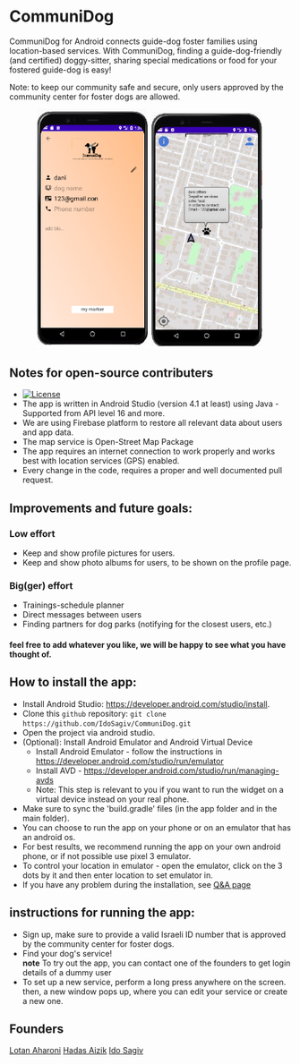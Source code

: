 # CommuniDog
CommuniDog for Android connects guide-dog foster families using location-based services.
With CommuniDog, finding a guide-dog-friendly (and certified) doggy-sitter, sharing special medications or food for your fostered guide-dog is easy! 

Note: to keep our community safe and secure, only users approved by the community center for foster dogs are allowed.

<p align="center">
    <img src="images/app3.png" width="200">
    <img src="images/app4.png" width="200">
</p>

## Notes for open-source contributers
* [![License](https://img.shields.io/badge/License-MIT-red.svg)](https://www.mit.edu/~amini/LICENSE.md)
* The app is written in Android Studio (version 4.1 at least) using Java - Supported from API level 16 and more.
* We are using Firebase platform to restore all relevant data about users and app data.
* The map service is Open-Street Map Package
* The app requires an internet connection to work properly and works best with location services (GPS) enabled.
* Every change in the code, requires a proper and well documented pull request.

## Improvements and future goals:
### Low effort
* Keep and show profile pictures for users.
* Keep and show photo albums for users, to be shown on the profile page.
### Big(ger) effort
* Trainings-schedule planner
* Direct messages between users
* Finding partners for dog parks (notifying for the closest users, etc.)
#### feel free to add whatever you like, we will be happy to see what you have thought of.

## How to install the app:
* Install Android Studio: https://developer.android.com/studio/install.
* Clone this `github` repository: `git clone https://github.com/IdoSagiv/CommuniDog.git`
* Open the project via android studio.
* (Optional): Install Android Emulator and Android Virtual Device
  * Install Android Emulator - follow the instructions in https://developer.android.com/studio/run/emulator 
  * Install AVD - https://developer.android.com/studio/run/managing-avds
  * Note: This step is relevant to you if you want to run the widget on a virtual device instead on your real phone.
* Make sure to sync the 'build.gradle' files (in the app folder and in the main folder).
* You can choose to run the app on your phone or on an emulator that has an android os.
* For best results, we recommend running the app on your own android phone, or if not possible use pixel 3 emulator.
* To control your location in emulator - open the emulator, click on the 3 dots by it and then enter location to set emulator in.
* If you have any problem during the installation, see [Q&A page](https://github.com/IdoSagiv/CommuniDog/wiki/Q&A)

## instructions for running the app:
* Sign up, make sure to provide a valid Israeli ID number that is approved by the community center for foster dogs.
* Find your dog's service!<br/>
**note** To try out the app, you can contact one of the founders to get login details of a dummy user
* To set up a new service, perform a long press anywhere on the screen. then, a new window pops up, where you
can edit your service or create a new one.

## Founders
[Lotan Aharoni](https://github.com/lotanaharoni) [Hadas Aizik](https://github.com/hadasAizik) [Ido Sagiv](https://github.com/IdoSagiv)
